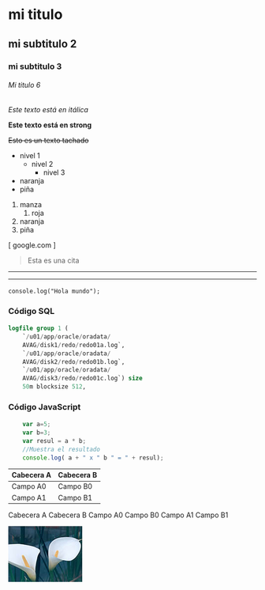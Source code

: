 
<!-- Encabezado  -->
# mi titulo
## mi subtitulo 2
### mi subtitulo 3
###### Mi titulo 6

<!-- Tipo de texto -->
*Este texto está en itálica*

**Este texto está en strong**

~~Esto es un texto tachado~~

<!-- Listas -->

* nivel 1
    * nivel 2
        * nivel 3
* naranja
* piña

1. manza
    1. roja
2. naranja
3. piña

[ google.com ]

<!-- Citas -->
> Esta es una cita

<!-- Lineas -->
- - -
_ _ _

<!-- Código -->
`console.log("Hola mundo");`

### Código SQL
```sql
logfile group 1 (
    `/u01/app/oracle/oradata/
    AVAG/disk1/redo/redo01a.log`,
    `/u01/app/oracle/oradata/
    AVAG/disk2/redo/redo01b.log`,
    `/u01/app/oracle/oradata/
    AVAG/disk3/redo/redo01c.log`) size
    50m blocksize 512,
```
### Código JavaScript
```js
    var a=5;
    var b=3;
    var resul = a * b;
    //Muestra el resultado
    console.log( a + " x " b " = " + resul);
```

<!-- Tablas -->
| Cabecera A | Cabecera B |
| ---------- | ---------- |
| Campo A0 | Campo B0 |
| Campo A1 | Campo B1 |
Cabecera A  Cabecera B
Campo A0 Campo B0
Campo A1 Campo B1

<!-- Imágenes -->

![flores favoritas](flor.jpg "Mi flor")
